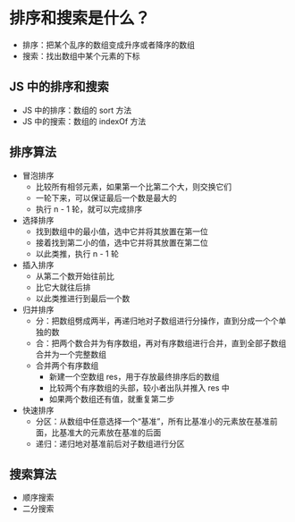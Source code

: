 # 排序和搜索是什么？

- 排序：把某个乱序的数组变成升序或者降序的数组
- 搜索：找出数组中某个元素的下标

## JS 中的排序和搜索

- JS 中的排序：数组的 sort 方法
- JS 中的搜索：数组的 indexOf 方法

## 排序算法

- 冒泡排序
  - 比较所有相邻元素，如果第一个比第二个大，则交换它们
  - 一轮下来，可以保证最后一个数是最大的
  - 执行 n - 1 轮，就可以完成排序
- 选择排序
  - 找到数组中的最小值，选中它并将其放置在第一位
  - 接着找到第二小的值，选中它并将其放置在第二位
  - 以此类推，执行 n - 1 轮
- 插入排序
  - 从第二个数开始往前比
  - 比它大就往后排
  - 以此类推进行到最后一个数
- 归并排序
  - 分：把数组劈成两半，再递归地对子数组进行分操作，直到分成一个个单独的数
  - 合：把两个数合并为有序数组，再对有序数组进行合并，直到全部子数组合并为一个完整数组
  - 合并两个有序数组
    - 新建一个空数组 res，用于存放最终排序后的数组
    - 比较两个有序数组的头部，较小者出队并推入 res 中
    - 如果两个数组还有值，就重复第二步
- 快速排序
  - 分区：从数组中任意选择一个“基准”，所有比基准小的元素放在基准前面，比基准大的元素放在基准的后面
  - 递归：递归地对基准前后对子数组进行分区

## 搜索算法

- 顺序搜索
- 二分搜索
